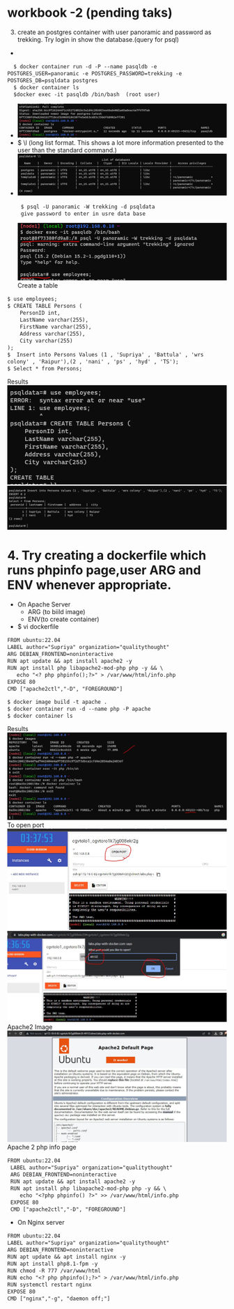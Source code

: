 # workbook -2 (pending taks)
3. create an postgres container with user panoramic and password as trekking. Try login in show the database.(query for psql)
* 
```
  $ docker container run -d -P --name pasqldb -e POSTGRES_USER=panoramic -e POSTGRES_PASSWORD=trekking -e POSTGRES_DB=psqldata postgres
  $ docker container ls
  $docker exec -it pasqldb /bin/bash  (root user)
```
* ![preview](images/dockerimage19.jpg)
* $ \l (long list format. This shows a lot more information presented to the user than the standard command.)
* ![preview](images/dockerimage20.jpg)
  ```
   $ psql -U panoramic -W trekking -d psqldata
   give password to enter in usre data base
   ```
  ![preview](images/dockerimage21.jpg) 
Create a table 
```
$ use employees;
$ CREATE TABLE Persons (
    PersonID int,
    LastName varchar(255),
    FirstName varchar(255),
    Address varchar(255),
    City varchar(255)
);
$  Insert into Persons Values (1 , 'Supriya' , 'Battula' , 'wrs colony' , 'Raipur'),(2 , 'nani' , 'ps' , 'hyd' , 'TS');
$ Select * from Persons;
```
Results
![preview](images/dockerimage22.jpg)
![preview](images/dockerimage23.jpg)
# 4. Try creating a dockerfile which runs phpinfo page,user ARG and ENV whenever appropriate.
* On Apache Server
  * ARG (to biild image)
  * ENV(to create container)
 * $ vi dockerfile
 ```
 FROM ubuntu:22.04
 LABEL author="Supriya" organization="qualitythought"
 ARG DEBIAN_FRONTEND=noninteractive
 RUN apt update && apt install apache2 -y
 RUN apt install php libapache2-mod-php php -y && \
    echo "<? php phpinfo();?>" > /var/www/html/info.php
 EXPOSE 80
 CMD ["apache2ctl","-D", "FOREGROUND"]
 ```
 ```
 $ docker image build -t apache .
 $ docker container run -d --name php -P apache
 $ docker container ls
 ```
 Results
 ![preview](images/dockerimage28.jpg)
 To open port 
 ![preview](images/dockerimage24.jpg)
 ![preview](images/dockerimage25.jpg)
 Apache2 Image
 ![preview](images/dockerimage29.jpg)
Apache 2 php info page
```
FROM ubuntu:22.04
 LABEL author="Supriya" organization="qualitythought"
 ARG DEBIAN_FRONTEND=noninteractive
 RUN apt update && apt install apache2 -y
 RUN apt install php libapache2-mod-php php -y && \
    echo "<?php phpinfo() ?>" >> /var/www/html/info.php
 EXPOSE 80
 CMD ["apache2ctl","-D", "FOREGROUND"]

```


* On Nginx server
 ```
 FROM ubuntu:22.04
 LABEL author="Supriya" organization="qualitythought"
 ARG DEBIAN_FRONTEND=noninteractive
 RUN apt update && apt install nginx -y
 RUN apt install php8.1-fpm -y
 RUN chmod -R 777 /var/www/html
 RUN echo "<? php phpinfo();?>" > /var/www/html/info.php
 RUN systemctl restart nginx
 EXPOSE 80
 CMD ["nginx","-g", "daemon off;"]
 ```
 
